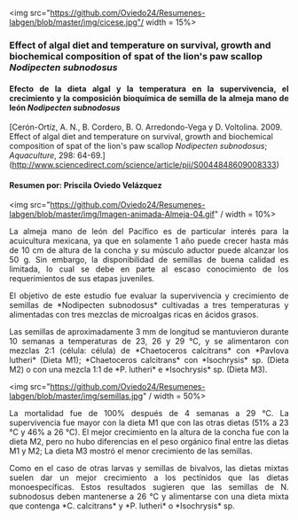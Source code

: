 
<img src="https://github.com/Oviedo24/Resumenes-labgen/blob/master/img/cicese.jpg"/ width = 15%>

### Effect of algal diet and temperature on survival, growth and biochemical composition of spat of the lion's paw scallop *Nodipecten subnodosus*
#### <p align="justify">Efecto de la dieta algal y la temperatura en la supervivencia, el crecimiento y la composición bioquímica de semilla de la almeja mano de león *Nodipecten subnodosus*
[Cerón-Ortíz, A. N., B. Cordero, B. O. Arredondo-Vega y D. Voltolina. 2009. Effect of algal diet and temperature on survival, growth and biochemical composition of spat of the lion's paw scallop *Nodipecten subnodosus*; *Aquaculture*, 298: 64-69.] (http://www.sciencedirect.com/science/article/pii/S0044848609008333)
#### Resumen por: Priscila Oviedo Velázquez
<img src="https://github.com/Oviedo24/Resumenes-labgen/blob/master/img/Imagen-animada-Almeja-04.gif" / width = 10%>

<p align="justify">La almeja mano de león del Pacífico es de particular interés para la acuicultura mexicana, ya que en solamente 1 año puede crecer hasta más de 10 cm de altura de la concha y su músculo aductor puede alcanzar los 50 g. Sin embargo, la disponibilidad de semillas de buena calidad es limitada, lo cual se debe en parte al escaso conocimiento de los requerimientos de sus etapas juveniles. 

<p align="justify">El objetivo de este estudio fue evaluar la supervivencia y crecimiento de semillas de *Nodipecten subnodosus* cultivadas a tres temperaturas y alimentadas con tres mezclas de  microalgas ricas en ácidos grasos.

<p align="justify">Las semillas de aproximadamente 3 mm de longitud se mantuvieron durante 10 semanas a temperaturas de 23, 26 y 29 °C, y se alimentaron con mezclas 2:1 (célula: célula) de *Chaetoceros calcitrans* con *Pavlova lutheri* (Dieta M1); *Chaetoceros calcitrans* con *Isochrysis* sp. (Dieta M2) o con una mezcla 1:1 de *P. lutheri* e *Isochrysis* sp. (Dieta M3).

<img src="https://github.com/Oviedo24/Resumenes-labgen/blob/master/img/semillas.jpg" / width = 50%> 

<p align="justify">La mortalidad fue de 100% después de 4 semanas a 29 °C. La supervivencia fue mayor con la dieta M1 que con las otras dietas (51% a 23 °C y 46% a 26 °C). El mejor crecimiento en la altura de la concha fue con la dieta M2, pero no hubo diferencias en el peso orgánico final entre las dietas M1 y M2; La dieta M3 mostró el menor crecimiento de las semillas.

<p align="justify">Como en el caso de otras larvas y semillas de bivalvos, las dietas mixtas suelen dar un mejor crecimiento a los pectínidos que las dietas monoespecíficas. Estos resultados sugieren que las semillas de N. subnodosus deben mantenerse a 26 °C y alimentarse con una dieta mixta que contenga *C. calcitrans* y *P. lutheri* o *Isochrysis* sp.
